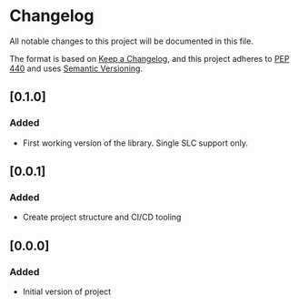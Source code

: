 # Changelog

All notable changes to this project will be documented in this file.

The format is based on [Keep a Changelog](https://keepachangelog.com/en/1.0.0/),
and this project adheres to [PEP 440](https://www.python.org/dev/peps/pep-0440/)
and uses [Semantic Versioning](https://semver.org/spec/v2.0.0.html).


## [0.1.0]

### Added
* First working version of the library. Single SLC support only.

## [0.0.1]

### Added
* Create project structure and CI/CD tooling

## [0.0.0]

### Added
* Initial version of project

